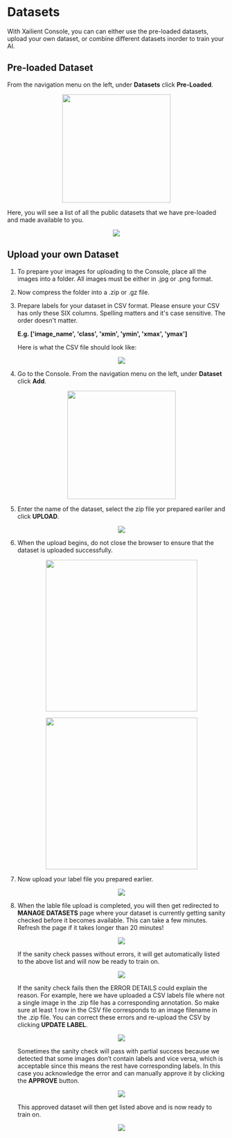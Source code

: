 # Datasets

With Xailient Console, you can can either use the pre-loaded datasets, upload your own dataset, or combine different datasets inorder to train your AI.

## Pre-loaded Dataset

From the navigation menu on the left, under __Datasets__ click __Pre-Loaded__.

<p align="center">
  <img src="../img/console/Dashboard/LeftMenu-Preloadeddataset.png" width="250">
</p>

Here, you will see a list of all the public datasets that we have pre-loaded and made available to you.

<p align="center">
  <img src="../img/console/Dataset/PreLoadedDatasetList.png">
</p>

## Upload your own Dataset

1. To prepare your images for uploading to the Console, place all the images into a folder. All images must be either in .jpg or .png format. 

2. Now compress the folder into a .zip or .gz file. 

3. Prepare labels for your dataset in CSV format. Please ensure your CSV has only these SIX columns. Spelling matters and it's case sensitive. The order doesn't matter. 
    
    __E.g. ['image_name', 'class', 'xmin', 'ymin', 'xmax', 'ymax']__

    Here is what the CSV file should look like:

    <p align="center">
    <img src="../img/console/Dataset/PrepareLabel.png">
    </p>
 

3. Go to the Console. From the navigation menu on the left, under __Dataset__ click __Add__.

    <p align="center">
    <img src="../img/console/Dashboard/LeftMenu-AddDataset.png" width="250">
    </p>

4. Enter the name of the dataset, select the zip file yor prepared eariler and click __UPLOAD__.

    <p align="center">
    <img src="../img/console/Dataset/UploadDataset-Step1.1.png">
    </p>

5. When the upload begins, do not close the browser to ensure that the dataset is uploaded successfully.

    <p align="center">
    <img src="../img/console/Dataset/UploadingDataset.png" width="350">
    </p>

    <p align="center">
    <img src="../img/console/Dataset/DatasetUploadedSuccessfully.png" width="350">
    </p>
    

6. Now upload your label file you prepared earlier.

    <p align="center">
    <img src="../img/console/Dataset/UploadDataset-Step2.png">
    </p>

7. When the lable file upload is completed, you will then get redirected to __MANAGE DATASETS__ page where your dataset is currently getting sanity checked before it becomes available. This can take a few minutes. Refresh the page if it takes longer than 20 minutes!

    <p align="center">
    <img src="../img/console/Dataset/DatasetSanityCheckStarted.png">
    </p>

    If the sanity check passes without errors, it will get automatically listed to the above list and will now be ready to train on. 

    <p align="center">
    <img src="../img/console/Dataset/MyDatasets.png">
    </p>

    If the sanity check fails then the ERROR DETAILS could explain the reason. For example, here we have uploaded a CSV labels file where not a single image in the .zip file has a corresponding annotation. So make sure at least 1 row in the CSV file corresponds to an image filename in the .zip file. You can correct these errors and re-upload the CSV by clicking __UPDATE LABEL__.

    <p align="center">
    <img src="../img/console/Sanity_error.png">
    </p>


    Sometimes the sanity check will pass with partial success because we detected that some images don’t contain labels and vice versa, which is acceptable since this means the rest have corresponding labels. In this case you acknowledge the error and can manually approve it by clicking the __APPROVE__ button.
    
    <p align="center">
    <img src="../img/console/Dataset/SanityCheckResult-PartialSuccess.png">
    </p>

    This approved dataset will then get listed above and is now ready to train on.

    <p align="center">
    <img src="../img/console/Dataset/MyDatasets.png">
    </p>
